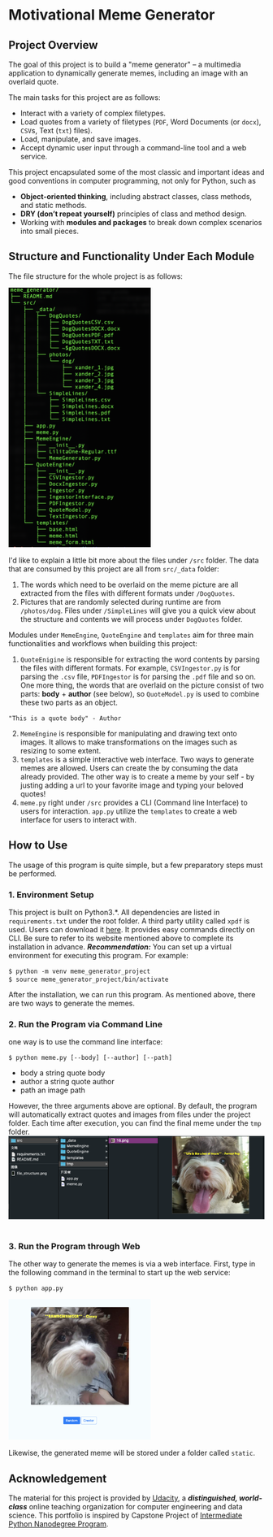 # Motivational Meme Generator

## Project Overview
The goal of this project is to build a "meme generator" – a multimedia application to dynamically generate memes, including an image with an overlaid quote.

The main tasks for this project are as follows:
- Interact with a variety of complex filetypes.
- Load quotes from a variety of filetypes (`PDF`, Word Documents (or `docx`), `CSV`s, Text (`txt`) files).
- Load, manipulate, and save images.
- Accept dynamic user input through a command-line tool and a web service. 

This project encapsulated some of the most classic and important ideas and good conventions in computer programming, not only for Python, such as
- **Object-oriented thinking**, including abstract classes, class methods, and static methods.
- **DRY (don’t repeat yourself)** principles of class and method design.
- Working with **modules and packages** to break down complex scenarios into small pieces.

## Structure and Functionality Under Each Module

The file structure for the whole project is as follows:

<img src='img_for_README/file_structure.png' width=280>

I'd like to explain a little bit more about the files under `/src` folder.
The data that are consumed by this project are all from `src/_data` folder:
1. The words which need to be overlaid on the meme picture are all extracted from the files with different formats under `/DogQuotes`.
2. Pictures that are randomly selected during runtime are from `/photos/dog`. Files under `/SimpleLines` will give you a quick view about the structure and contents we will process under `DogQuotes` folder.

Modules under `MemeEngine`, `QuoteEngine` and `templates` aim for three main functionalities and workflows when building this project:

1. `QuoteEnigine` is responsible for extracting the word contents by parsing the files with different formats. For example, `CSVIngestor.py` is for parsing the `.csv` file, `PDFIngestor` is for parsing the `.pdf` file and so on. One more thing, the words that are overlaid on the picture consist of two parts: **body** + **author** (see below), so `QuoteModel.py` is used to combine these two parts as an object.
```
"This is a quote body" - Author
```

2. `MemeEngine` is responsible for manipulating and drawing text onto images. It allows to make transformations on the images such as resizing to some extent.
3. `templates` is a simple interactive web interface. Two ways to generate memes are allowed. Users can create the by consuming the data already provided. The other way is to create a meme by your self - by justing adding a url to your favorite image and typing your beloved quotes!
4. `meme.py` right under `/src` provides a CLI (Command line Interface) to users for interaction. `app.py` utilize the `templates` to create a web interface for users to interact with.

 
 ## How to Use
 The usage of this program is quite simple, but a few preparatory steps must be performed.
 ### 1. Environment Setup
 This project is built on Python3.*. All dependencies are listed in `requirements.txt` under the root folder. A third party utility called `xpdf` is used. Users can download it <a href="https://www.xpdfreader.com/download.html">here</a>. It provides easy commands directly on CLI. Be sure to refer to its website mentioned above to complete its installation in advance.
 ___Recommendation:___ You can set up a virtual environment for executing this program. For example:
 ```
$ python -m venv meme_generator_project
$ source meme_generator_project/bin/activate
 ```

After the installation, we can run this program. As mentioned above, there are two ways to generate the memes.
### 2. Run the Program via Command Line

one way is to use the command line interface:
```
$ python meme.py [--body] [--author] [--path] 
```
- body a string quote body
- author a string quote author
- path an image path

However, the three arguments above are optional. By default, the program will automatically extract quotes and images from files under the project folder. Each time after execution, you can find the final meme under the `tmp` folder.
<img src='img_for_README/cli_example.png'>
<br></br>

### 3. Run the Program through Web
The other way to generate the memes is via a web interface. First, type in the following command in the terminal to start up the web service:
```
$ python app.py
```
<img src='img_for_README/web_example.png' width=280>

Likewise, the generated meme will be stored under a folder called `static`.


## Acknowledgement
The material for this project is provided by <a href="https://www.udacity.com/">Udacity</a>, a ___distinguished, world-class___ online teaching organization for computer engineering and data science. This portfolio is inspired by Capstone Project of <a href="https://www.udacity.com/course/intermediate-python-nanodegree--nd303">Intermediate Python Nanodegree Program</a>.

